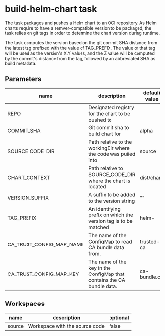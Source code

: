 # build-helm-chart task

The task packages and pushes a Helm chart to an OCI repository.
As Helm charts require to have a semver-compatible version to be packaged, the
task relies on git tags in order to determine the chart version during runtime.

The task computes the version based on the git commit SHA distance from the latest
tag prefixed with the value of TAG_PREFIX. The value of that tag will be used as
the version's X.Y values, and the Z value will be computed by the commit's distance
from the tag, followed by an abbreviated SHA as build metadata.

## Parameters
|name|description|default value|required|
|---|---|---|---|
|REPO|Designated registry for the chart to be pushed to||true|
|COMMIT_SHA|Git commit sha to build chart for|alpha|true|
|SOURCE_CODE_DIR|Path relative to the workingDir where the code was pulled into|source|false|
|CHART_CONTEXT|Path relative to SOURCE_CODE_DIR where the chart is located|dist/chart|false|
|VERSION_SUFFIX|A suffix to be added to the version string|""|false|
|TAG_PREFIX|An identifying prefix on which the version tag is to be matched|helm-|false|
|CA_TRUST_CONFIG_MAP_NAME|The name of the ConfigMap to read CA bundle data from.|trusted-ca|false|
|CA_TRUST_CONFIG_MAP_KEY|The name of the key in the ConfigMap that contains the CA bundle data.|ca-bundle.crt|false|

## Workspaces
|name|description|optional|
|---|---|---|
|source|Workspace with the source code|false|
